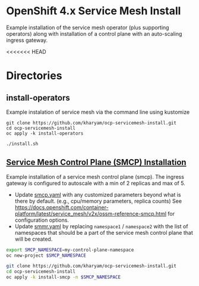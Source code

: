 # OpenShift 4.x  Service Mesh Install
Example installation of the service mesh operator (plus supporting operators) along with installation of a control plane with an auto-scaling ingress gateway.

<<<<<<< HEAD
# Directories

## install-operators
Example instalation of service mesh via the command line using kustomize

```
git clone https://github.com/kharyam/ocp-servicemesh-install.git 
cd ocp-servicemesh-install
oc apply -k install-operators
```

```bash
./install.sh
```


## [Service Mesh Control Plane (SMCP) Installation](install-control-plane)
Example installation of a service mesh control plane (smcp). The ingress gateway is configured to autoscale with a min of 2 replicas and max of 5. 

* Update [smcp.yaml](install-control-plane/smcp.yaml) with any customized parameters beyond what is there by default. (e.g., cpu/memory parameters, replica counts)  See https://docs.openshift.com/container-platform/latest/service_mesh/v2x/ossm-reference-smcp.html for configuration options. 
* Update [smmr.yaml](install-control-plane/smmr.yaml) by replacing `namespace1` / `namespace2` with the list of namespaces that should be a part of the service mesh control plane that will be created.

```bash
export SMCP_NAMESPACE=my-control-plane-namespace
oc new-project $SMCP_NAMESPACE

git clone https://github.com/kharyam/ocp-servicemesh-install.git
cd ocp-servicemesh-install
oc apply -k install-smcp -n $SMCP_NAMESPACE 
```
